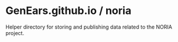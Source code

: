 # GenEars.github.io / noria

Helper directory for storing and publishing data related to the NORIA project.